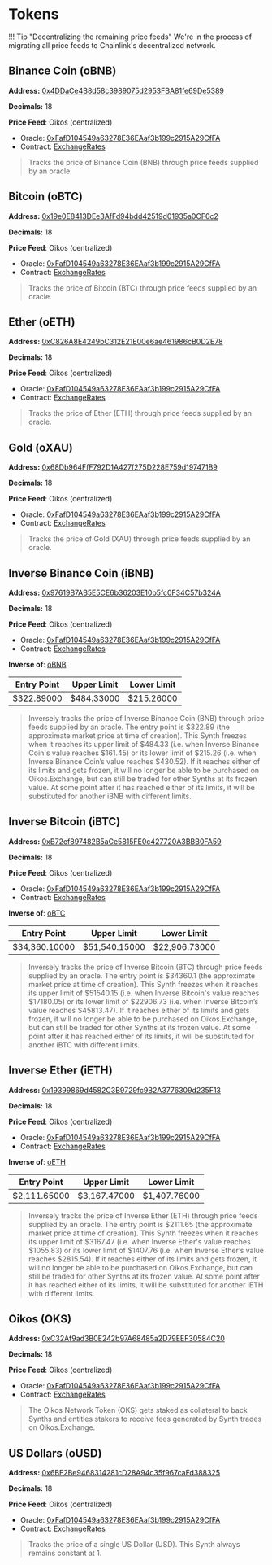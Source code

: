 
# Tokens

!!! Tip "Decentralizing the remaining price feeds"
		We're in the process of migrating all price feeds to Chainlink's decentralized network.

## Binance Coin (oBNB)

**Address:** [0x4DDaCe4B8d58c3989075d2953FBA81fe69De5389](https://bscscan.com/address/0x4DDaCe4B8d58c3989075d2953FBA81fe69De5389)

**Decimals:** 18

**Price Feed**: Oikos (centralized)

- Oracle: [0xFafD104549a63278E36EAaf3b199c2915A29CfFA](https://bscscan.com/address/0xFafD104549a63278E36EAaf3b199c2915A29CfFA)
- Contract: [ExchangeRates](https://contracts.oikos.cash/ExchangeRates)

>Tracks the price of Binance Coin (BNB) through price feeds supplied by an oracle.

## Bitcoin (oBTC)

**Address:** [0x19e0E8413DEe3AfFd94bdd42519d01935a0CF0c2](https://bscscan.com/address/0x19e0E8413DEe3AfFd94bdd42519d01935a0CF0c2)

**Decimals:** 18

**Price Feed**: Oikos (centralized)

- Oracle: [0xFafD104549a63278E36EAaf3b199c2915A29CfFA](https://bscscan.com/address/0xFafD104549a63278E36EAaf3b199c2915A29CfFA)
- Contract: [ExchangeRates](https://contracts.oikos.cash/ExchangeRates)

>Tracks the price of Bitcoin (BTC) through price feeds supplied by an oracle.

## Ether (oETH)

**Address:** [0xC826A8E4249bC312E21E00e6ae461986cB0D2E78](https://bscscan.com/address/0xC826A8E4249bC312E21E00e6ae461986cB0D2E78)

**Decimals:** 18

**Price Feed**: Oikos (centralized)

- Oracle: [0xFafD104549a63278E36EAaf3b199c2915A29CfFA](https://bscscan.com/address/0xFafD104549a63278E36EAaf3b199c2915A29CfFA)
- Contract: [ExchangeRates](https://contracts.oikos.cash/ExchangeRates)

>Tracks the price of Ether (ETH) through price feeds supplied by an oracle.

## Gold (oXAU)

**Address:** [0x68Db964FfF792D1A427f275D228E759d197471B9](https://bscscan.com/address/0x68Db964FfF792D1A427f275D228E759d197471B9)

**Decimals:** 18

**Price Feed**: Oikos (centralized)

- Oracle: [0xFafD104549a63278E36EAaf3b199c2915A29CfFA](https://bscscan.com/address/0xFafD104549a63278E36EAaf3b199c2915A29CfFA)
- Contract: [ExchangeRates](https://contracts.oikos.cash/ExchangeRates)

>Tracks the price of Gold (XAU) through price feeds supplied by an oracle.

## Inverse Binance Coin (iBNB)

**Address:** [0x97619B7AB5E5CE6b36203E10b5fc0F34C57b324A](https://bscscan.com/address/0x97619B7AB5E5CE6b36203E10b5fc0F34C57b324A)

**Decimals:** 18

**Price Feed**: Oikos (centralized)

- Oracle: [0xFafD104549a63278E36EAaf3b199c2915A29CfFA](https://bscscan.com/address/0xFafD104549a63278E36EAaf3b199c2915A29CfFA)
- Contract: [ExchangeRates](https://contracts.oikos.cash/ExchangeRates)

**Inverse of**: [oBNB](#binance-coin-obnb)

| Entry Point | Upper Limit | Lower Limit |
| - | - | - |
| $322.89000 | $484.33000 | $215.26000|

>Inversely tracks the price of Inverse Binance Coin (BNB) through price feeds supplied by an oracle. The entry point is $322.89 (the approximate market price at time of creation). This Synth freezes when it reaches its upper limit of $484.33 (i.e. when Inverse Binance Coin's value reaches $161.45) or its lower limit of $215.26 (i.e. when Inverse Binance Coin’s value reaches $430.52). If it reaches either of its limits and gets frozen, it will no longer be able to be purchased on Oikos.Exchange, but can still be traded for other Synths at its frozen value. At some point after it has reached either of its limits, it will be substituted for another iBNB with different limits.

## Inverse Bitcoin (iBTC)

**Address:** [0xB72ef897482B5aCe5815FE0c427720A3BBB0FA59](https://bscscan.com/address/0xB72ef897482B5aCe5815FE0c427720A3BBB0FA59)

**Decimals:** 18

**Price Feed**: Oikos (centralized)

- Oracle: [0xFafD104549a63278E36EAaf3b199c2915A29CfFA](https://bscscan.com/address/0xFafD104549a63278E36EAaf3b199c2915A29CfFA)
- Contract: [ExchangeRates](https://contracts.oikos.cash/ExchangeRates)

**Inverse of**: [oBTC](#bitcoin-obtc)

| Entry Point | Upper Limit | Lower Limit |
| - | - | - |
| $34,360.10000 | $51,540.15000 | $22,906.73000|

>Inversely tracks the price of Inverse Bitcoin (BTC) through price feeds supplied by an oracle. The entry point is $34360.1 (the approximate market price at time of creation). This Synth freezes when it reaches its upper limit of $51540.15 (i.e. when Inverse Bitcoin's value reaches $17180.05) or its lower limit of $22906.73 (i.e. when Inverse Bitcoin’s value reaches $45813.47). If it reaches either of its limits and gets frozen, it will no longer be able to be purchased on Oikos.Exchange, but can still be traded for other Synths at its frozen value. At some point after it has reached either of its limits, it will be substituted for another iBTC with different limits.

## Inverse Ether (iETH)

**Address:** [0x19399869d4582C3B9729fc9B2A3776309d235F13](https://bscscan.com/address/0x19399869d4582C3B9729fc9B2A3776309d235F13)

**Decimals:** 18

**Price Feed**: Oikos (centralized)

- Oracle: [0xFafD104549a63278E36EAaf3b199c2915A29CfFA](https://bscscan.com/address/0xFafD104549a63278E36EAaf3b199c2915A29CfFA)
- Contract: [ExchangeRates](https://contracts.oikos.cash/ExchangeRates)

**Inverse of**: [oETH](#ether-oeth)

| Entry Point | Upper Limit | Lower Limit |
| - | - | - |
| $2,111.65000 | $3,167.47000 | $1,407.76000|

>Inversely tracks the price of Inverse Ether (ETH) through price feeds supplied by an oracle. The entry point is $2111.65 (the approximate market price at time of creation). This Synth freezes when it reaches its upper limit of $3167.47 (i.e. when Inverse Ether's value reaches $1055.83) or its lower limit of $1407.76 (i.e. when Inverse Ether’s value reaches $2815.54). If it reaches either of its limits and gets frozen, it will no longer be able to be purchased on Oikos.Exchange, but can still be traded for other Synths at its frozen value. At some point after it has reached either of its limits, it will be substituted for another iETH with different limits.

## Oikos (OKS)

**Address:** [0xC32Af9ad3B0E242b97A68485a2D79EEF30584C20](https://bscscan.com/address/0xC32Af9ad3B0E242b97A68485a2D79EEF30584C20)

**Decimals:** 18

**Price Feed**: Oikos (centralized)

- Oracle: [0xFafD104549a63278E36EAaf3b199c2915A29CfFA](https://bscscan.com/address/0xFafD104549a63278E36EAaf3b199c2915A29CfFA)
- Contract: [ExchangeRates](https://contracts.oikos.cash/ExchangeRates)

>The Oikos Network Token (OKS) gets staked as collateral to back Synths and entitles stakers to receive fees generated by Synth trades on Oikos.Exchange.

## US Dollars (oUSD)

**Address:** [0x6BF2Be9468314281cD28A94c35f967caFd388325](https://bscscan.com/address/0x6BF2Be9468314281cD28A94c35f967caFd388325)

**Decimals:** 18

**Price Feed**: Oikos (centralized)

- Oracle: [0xFafD104549a63278E36EAaf3b199c2915A29CfFA](https://bscscan.com/address/0xFafD104549a63278E36EAaf3b199c2915A29CfFA)
- Contract: [ExchangeRates](https://contracts.oikos.cash/ExchangeRates)

>Tracks the price of a single US Dollar (USD). This Synth always remains constant at 1.

